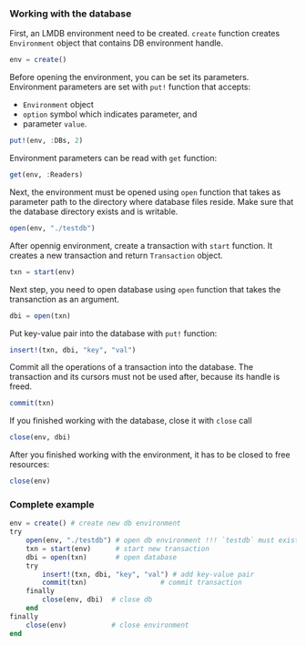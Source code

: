 ### Working with the database

First, an LMDB environment need to be created. `create` function creates `Environment` object that contains DB environment handle.
```julia
env = create()
```
Before opening the environment, you can be set its parameters.
Environment parameters are set with `put!` function that accepts:
* `Environment` object
* `option` symbol which indicates parameter, and
* parameter `value`.

```julia
put!(env, :DBs, 2)
```

Environment parameters can be read with `get` function:
```julia
get(env, :Readers)
```

Next, the environment must be opened using `open` function that takes as parameter path to the directory where database files reside. Make sure that the database directory exists and is writable.
```julia
open(env, "./testdb")
```

After opennig environment, create a transaction with `start` function. It creates a new transaction and return `Transaction` object.
```julia
txn = start(env)
```

Next step, you need to open database using `open` function that takes the transanction as an argument.
```julia
dbi = open(txn)
```

Put key-value pair into the database with `put!` function:
```julia
insert!(txn, dbi, "key", "val")
```

Commit all the operations of a transaction into the database. The transaction and its cursors must not be used after, because its handle is freed.
```julia
commit(txn)
```

If you finished working with the database, close it with `close` call
```julia
close(env, dbi)
```

After you finished working with the environment, it has to be closed to free resources:
```julia
close(env)
```


### Complete example
```julia
env = create() # create new db environment
try
    open(env, "./testdb") # open db environment !!! `testdb` must exist !!!
    txn = start(env)      # start new transaction
    dbi = open(txn)       # open database
    try
        insert!(txn, dbi, "key", "val") # add key-value pair
        commit(txn)                  # commit transaction
    finally
        close(env, dbi)  # close db
    end
finally
    close(env)           # close environment
end
```